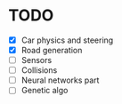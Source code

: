 # TODO

- [x] Car physics and steering
- [x] Road generation
- [ ] Sensors
- [ ] Collisions
- [ ] Neural networks part
- [ ] Genetic algo
